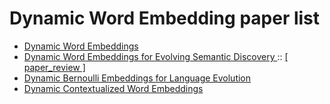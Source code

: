 # Dynamic Word Embedding paper list

* <a href = "https://arxiv.org/pdf/1702.08359.pdf"> Dynamic Word Embeddings </a>
* <a href = "https://arxiv.org/pdf/1703.00607.pdf"> Dynamic Word Embeddings for Evolving Semantic Discovery </a> :: <a href = "https://www.notion.so/DWE-Dynamic-Word-Embeddings-for-Evolving-Semantic-Discovery-b410626aeb164cb99bca338f89991314?pvs=4"> [ paper_review ] </a>
* <a href = "https://arxiv.org/pdf/1703.08052.pdf"> Dynamic Bernoulli Embeddings for Language Evolution </a>
* <a href = "https://arxiv.org/pdf/2010.12684v3.pdf"> Dynamic Contextualized Word Embeddings </a>
